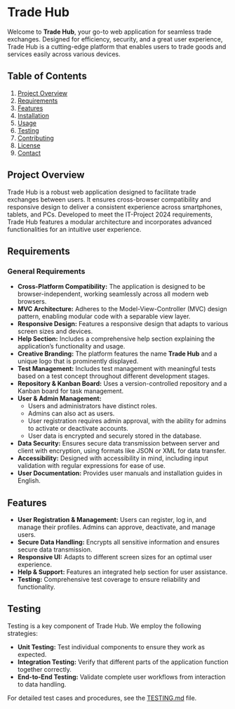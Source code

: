# Trade Hub

Welcome to **Trade Hub**, your go-to web application for seamless trade exchanges. Designed for efficiency, security, and a great user experience, Trade Hub is a cutting-edge platform that enables users to trade goods and services easily across various devices.

## Table of Contents

1. [Project Overview](#project-overview)
2. [Requirements](#requirements)
3. [Features](#features)
4. [Installation](#installation)
5. [Usage](#usage)
6. [Testing](#testing)
7. [Contributing](#contributing)
8. [License](#license)
9. [Contact](#contact)

## Project Overview

Trade Hub is a robust web application designed to facilitate trade exchanges between users. It ensures cross-browser compatibility and responsive design to deliver a consistent experience across smartphones, tablets, and PCs. Developed to meet the IT-Project 2024 requirements, Trade Hub features a modular architecture and incorporates advanced functionalities for an intuitive user experience.

## Requirements

### General Requirements

- **Cross-Platform Compatibility:** The application is designed to be browser-independent, working seamlessly across all modern web browsers.
- **MVC Architecture:** Adheres to the Model-View-Controller (MVC) design pattern, enabling modular code with a separable view layer.
- **Responsive Design:** Features a responsive design that adapts to various screen sizes and devices.
- **Help Section:** Includes a comprehensive help section explaining the application’s functionality and usage.
- **Creative Branding:** The platform features the name **Trade Hub** and a unique logo that is prominently displayed.
- **Test Management:** Includes test management with meaningful tests based on a test concept throughout different development stages.
- **Repository & Kanban Board:** Uses a version-controlled repository and a Kanban board for task management.
- **User & Admin Management:** 
  - Users and administrators have distinct roles.
  - Admins can also act as users.
  - User registration requires admin approval, with the ability for admins to activate or deactivate accounts.
  - User data is encrypted and securely stored in the database.
- **Data Security:** Ensures secure data transmission between server and client with encryption, using formats like JSON or XML for data transfer.
- **Accessibility:** Designed with accessibility in mind, including input validation with regular expressions for ease of use.
- **User Documentation:** Provides user manuals and installation guides in English.

## Features

- **User Registration & Management:** Users can register, log in, and manage their profiles. Admins can approve, deactivate, and manage users.
- **Secure Data Handling:** Encrypts all sensitive information and ensures secure data transmission.
- **Responsive UI:** Adapts to different screen sizes for an optimal user experience.
- **Help & Support:** Features an integrated help section for user assistance.
- **Testing:** Comprehensive test coverage to ensure reliability and functionality.

## Testing

Testing is a key component of Trade Hub. We employ the following strategies:

- **Unit Testing:** Test individual components to ensure they work as expected.
- **Integration Testing:** Verify that different parts of the application function together correctly.
- **End-to-End Testing:** Validate complete user workflows from interaction to data handling.

For detailed test cases and procedures, see the [TESTING.md](TESTING.md) file.
